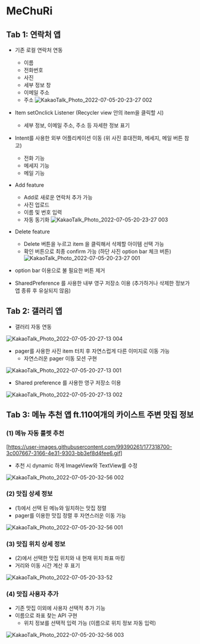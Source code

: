# MeChuRi

## Tab 1: 연락처 앱

* 기존 로컬 연락처 연동
  * 이름
  * 전화번호
  * 사진
  * 세부 정보 창
  * 이메일 주소
  * 주소
![KakaoTalk_Photo_2022-07-05-20-23-27 002](https://user-images.githubusercontent.com/99390261/177316904-1718ae9d-c0f3-43bf-b1b5-7dcdc4c8ccf3.png)
  
* Item setOnclick Listener (Recycler view 안의 item을 클릭할 시)
  * 세부 정보, 이메일 주소, 주소 등 자세한 정보 표기

* Intent를 사용한 외부 어플리케이션 이동 (위 사진 휴대전화, 메세지, 메일 버튼 참고)
  * 전화 기능
  * 메세지 기능
  * 메일 기능
  
* Add feature
  * Add로 새로운 연락처 추가 가능
  * 사진 업로드
  * 이름 및 번호 입력
  * 자동 동기화
![KakaoTalk_Photo_2022-07-05-20-23-27 003](https://user-images.githubusercontent.com/99390261/177317026-c9ba9a12-7b5b-416b-b108-c04017e34ccb.png)

* Delete feature
  * Delete 버튼을 누르고 item 을 클릭해서 삭제할 아이템 선택 가능
  * 확인 버튼으로 최종 confirm 가능 (하단 사진 option bar 체크 버튼)
![KakaoTalk_Photo_2022-07-05-20-23-27 001](https://user-images.githubusercontent.com/99390261/177317101-01cbc0c2-d056-4857-ac24-9774fc46531d.png)

* option bar 이용으로 불 필요한 버튼 제거

* SharedPreference 를 사용한 내부 영구 저장소 이용 (추가하거나 삭제한 정보가 앱 종류 후 유실되지 않음)

## Tab 2: 갤러리 앱

* 갤러리 자동 연동

![KakaoTalk_Photo_2022-07-05-20-27-13 004](https://user-images.githubusercontent.com/99390261/177318066-97725c7f-1dd8-4ba9-b1c6-e3d137055349.png)

* pager를 사용한 사진 item 터치 후 자연스럽게 다른 이미지로 이동 가능
  * 자연스러운 pager 이동 모션 구현

![KakaoTalk_Photo_2022-07-05-20-27-13 001](https://user-images.githubusercontent.com/99390261/177318186-1724d959-88ca-4eea-9be6-75b3583663ae.png)

* Shared preference 를 사용한 영구 저장소 이용

![KakaoTalk_Photo_2022-07-05-20-27-13 002](https://user-images.githubusercontent.com/99390261/177318090-de1c2f2b-5e4c-445f-9ba1-96f16366fb2f.png)

## Tab 3: 메뉴 추천 앱 ft.110여개의 카이스트 주변 맛집 정보

### (1) 메뉴 자동 룰렛 추천

[https://user-images.githubusercontent.com/99390261/177318700-3c007667-3166-4e31-9303-bb3ef8d4fee6.gif]

* 추천 시 dynamic 하게 ImageView와 TextView를 수정

![KakaoTalk_Photo_2022-07-05-20-32-56 002](https://user-images.githubusercontent.com/99390261/177318346-58ae974a-8928-48b6-88df-31318a308e9c.png)

### (2) 맛집 상세 정보
* (1)에서 선택 된 메뉴와 일치하는 맛집 정렬
* pager를 이용한 맛집 정렬 후 자연스러운 이동 가능

![KakaoTalk_Photo_2022-07-05-20-32-56 001](https://user-images.githubusercontent.com/99390261/177318376-0e7c0fa7-0112-4f6d-95d1-fd000088e039.png)

### (3) 맛집 위치 상세 정보
* (2)에서 선택한 맛집 위치와 내 현재 위치 좌표 마킹
* 거리와 이동 시간 계산 후 표기

![KakaoTalk_Photo_2022-07-05-20-33-52](https://user-images.githubusercontent.com/99390261/177318473-32f0ce13-9696-43c6-8cde-0ff8af60e6fd.png)


### (4) 맛집 사용자 추가
* 기존 맛집 이외에 사용자 선택적 추가 기능
* 이름으로 좌표 찾는 API 구현
  * 위치 정보를 선택적 입력 가능 (이름으로 위치 정보 자동 입력)
  
![KakaoTalk_Photo_2022-07-05-20-32-56 003](https://user-images.githubusercontent.com/99390261/177318418-377ab5ca-3d1d-40d1-9c5a-c9464fca3628.png)
